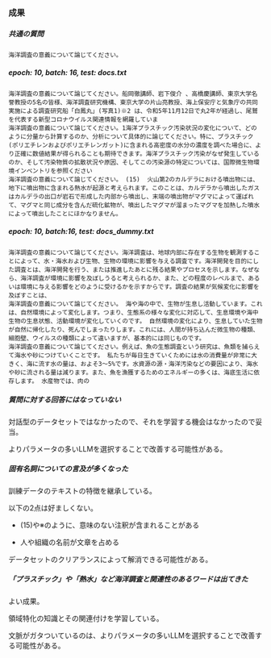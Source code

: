 ### 成果

##### 共通の質問

```
海洋調査の意義について論じてください。
```
##### epoch: 10, batch: 16, test: docs.txt

```
海洋調査の意義について論じてください。船岡徹講師、岩下俊介 、高橋慶講師、東京大学名誉教授の5名の皆様、海洋調査研究機構、東京大学の片山亮教授、海上保安庁と気象庁の共同実施による調査研究船「白鳳丸」(写真1)※2 は、令和5年11月12日で丸2年が経過し、尾鷲を代表する新型コロナウイルス関連情報を網羅していま
海洋調査の意義について論じてください。1海洋プラスチック汚染状況の変化について、どのように分量から計算するのか、分析について具体的に論じてください。特に、プラスチック(ポリエチレンおよびポリエチレンガット)に含まれる高密度の水分の濃度を調べた場合に、より正確に数値結果が得られることも期待できます。海洋プラスチック汚染がなぜ発生しているのか、そして汚染物質の拡散状況や原因、そしてこの汚染源の特定については、国際微生物環境インベントリを参照ください
海洋調査の意義について論じてください。 (15)  火山第2のカルデラにおける噴出物には、地下に噴出物に含まれる熱水が起源と考えられます。このことは、カルデラから噴出したガスはカルデラの出口が岩石で形成した内部から噴出し、末端の噴出物がマグマによって運ばれて、マグマと同じ成分を含んだ硫化鉱物が、噴出したマグマが溜まったマグマを加熱した噴水によって噴出したことにほかなりません。
```
##### epoch: 10, batch:16, test: docs_dummy.txt

```
海洋調査の意義について論じてください。海洋調査は、地球内部に存在する生物を観測することによって、水・海水および生物、生物の環境に影響を与える調査です。海洋開発を目的にした調査とは、海洋開発を行う、または推進したあとに残る結果やプロセスを示します。なぜなら、海洋調査が環境に影響を及ぼしうると考えられるか、また、どの程度のレベルまで、あるいは環境に与える影響をどのように受けるかを示すからです。調査の結果が気候変化に影響を及ぼすことは、
海洋調査の意義について論じてください。 海や海の中で、生物が生息し活動しています。これは、自然環境によって変化します。つまり、生態系の様々な変化に対応して、生息環境や海中生物の生息状態、活動環境が変化していくのです。 自然環境の変化により、生息していた生物が自然に帰化したり、死んでしまったりします。これには、人間が持ち込んだ微生物の種類、細胞壁、ウイルスの種類によって違いますが、基本的には同じものです。
海洋調査の意義について論じてください。例えば、魚の生態調査という研究は、魚類を捕らえて海水や砂につけていくことです。 私たちが毎日生きていくためには水の消費量が非常に大きく、海に流す水の量は、およそ3～5%です。水資源の源・海洋汚染などの要因により、海水や砂に流される量は減ります。また、魚を漁獲するためのエネルギーの多くは、海底生活に依存します。 水産物では、肉の
```

##### 質問に対する回答にはなっていない

対話型のデータセットではなかったので、それを学習する機会はなかったので妥当。

よりパラメータの多いLLMを選択することで改善する可能性がある。

##### 固有名詞についての言及が多くなった

訓練データのテキストの特徴を継承している。

以下の2点は好ましくない。

- (15)や※のように、意味のない注釈が含まれることがある

- 人や組織の名前が文章を占める

データセットのクリアランスによって解消できる可能性がある。

##### 「プラスチック」や「熱水」など海洋調査と関連性のあるワードは出てきた

よい成果。

領域特化の知識とその関連付けを学習している。

文脈がガタついているのは、よりパラメータの多いLLMを選択することで改善する可能性がある。
